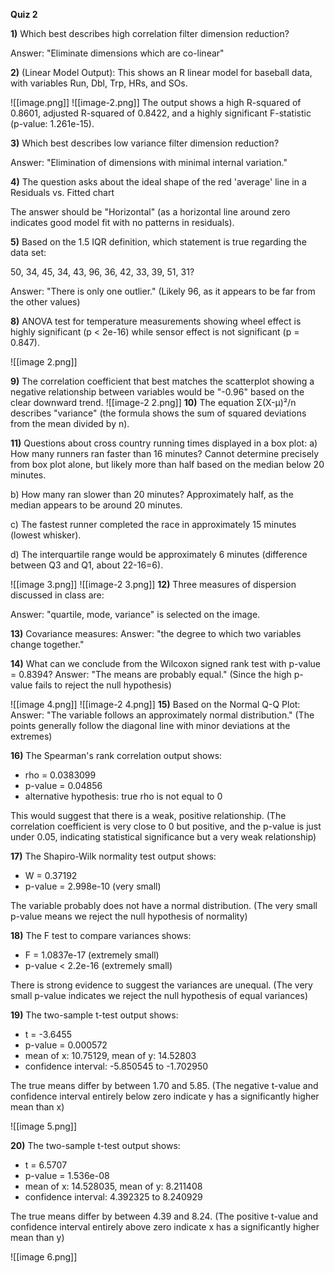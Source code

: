 **Quiz 2**

**1)** Which best describes high correlation filter dimension reduction?

Answer: "Eliminate dimensions which are co-linear"

**2)** (Linear Model Output): This shows an R linear model for baseball data, with variables Run, Dbl, Trp, HRs, and SOs.

![[image.png]]
![[image-2.png]]
The output shows a high R-squared of 0.8601, adjusted R-squared of 0.8422, and a highly significant F-statistic (p-value: 1.261e-15).

**3)** Which best describes low variance filter dimension reduction?

Answer: "Elimination of dimensions with minimal internal variation."

**4)** The question asks about the ideal shape of the red 'average' line in a Residuals vs. Fitted chart

The answer should be "Horizontal" (as a horizontal line around zero indicates good model fit with no patterns in residuals).

**5)** Based on the 1.5 IQR definition, which statement is true regarding the data set:

50, 34, 45, 34, 43, 96, 36, 42, 33, 39, 51, 31?

Answer: "There is only one outlier." (Likely 96, as it appears to be far from the other values)

**8)** ANOVA test for temperature measurements showing wheel effect is highly significant (p < 2e-16) while sensor effect is not significant (p = 0.847).

![[image 2.png]]

**9)** The correlation coefficient that best matches the scatterplot showing a negative relationship between variables would be "-0.96" based on the clear downward trend.
![[image-2 2.png]]
**10)** The equation Σ(X-μ)²/n describes "variance" (the formula shows the sum of squared deviations from the mean divided by n).

**11)** Questions about cross country running times displayed in a box plot: a) How many runners ran faster than 16 minutes? Cannot determine precisely from box plot alone, but likely more than half based on the median below 20 minutes.

b) How many ran slower than 20 minutes? Approximately half, as the median appears to be around 20 minutes.

c) The fastest runner completed the race in approximately 15 minutes (lowest whisker).

d) The interquartile range would be approximately 6 minutes (difference between Q3 and Q1, about 22-16=6).

![[image 3.png]]
![[image-2 3.png]]
**12)** Three measures of dispersion discussed in class are:

Answer: "quartile, mode, variance" is selected on the image.

**13)** Covariance measures: Answer: "the degree to which two variables change together."

**14)** What can we conclude from the Wilcoxon signed rank test with p-value = 0.8394? Answer: "The means are probably equal." (Since the high p-value fails to reject the null hypothesis)

![[image 4.png]]
![[image-2 4.png]]
**15)** Based on the Normal Q-Q Plot: Answer: "The variable follows an approximately normal distribution." (The points generally follow the diagonal line with minor deviations at the extremes)

**16)** The Spearman's rank correlation output shows:

- rho = 0.0383099
- p-value = 0.04856
- alternative hypothesis: true rho is not equal to 0

This would suggest that there is a weak, positive relationship. (The correlation coefficient is very close to 0 but positive, and the p-value is just under 0.05, indicating statistical significance but a very weak relationship)

**17)** The Shapiro-Wilk normality test output shows:

- W = 0.37192
- p-value = 2.998e-10 (very small)

The variable probably does not have a normal distribution. (The very small p-value means we reject the null hypothesis of normality)

**18)** The F test to compare variances shows:

- F = 1.0837e-17 (extremely small)
- p-value < 2.2e-16 (extremely small)

There is strong evidence to suggest the variances are unequal. (The very small p-value indicates we reject the null hypothesis of equal variances)

**19)** The two-sample t-test output shows:
- t = -3.6455
- p-value = 0.000572
- mean of x: 10.75129, mean of y: 14.52803
- confidence interval: -5.850545 to -1.702950

The true means differ by between 1.70 and 5.85. (The negative t-value and confidence interval entirely below zero indicate y has a significantly higher mean than x)

![[image 5.png]]

**20)** The two-sample t-test output shows:
- t = 6.5707
- p-value = 1.536e-08
- mean of x: 14.528035, mean of y: 8.211408
- confidence interval: 4.392325 to 8.240929

The true means differ by between 4.39 and 8.24. (The positive t-value and confidence interval entirely above zero indicate x has a significantly higher mean than y)

![[image 6.png]]

